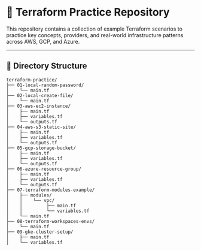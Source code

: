 # 📘 Terraform Practice Repository

This repository contains a collection of example Terraform scenarios to practice key concepts, providers, and real-world infrastructure patterns across AWS, GCP, and Azure.

---

## 📁 Directory Structure

```text
terraform-practice/
├── 01-local-random-password/
│    └── main.tf
├── 02-local-create-file/
│    └── main.tf
├── 03-aws-ec2-instance/
│    ├── main.tf
│    ├── variables.tf
│    └── outputs.tf
├── 04-aws-s3-static-site/
│    ├── main.tf
│    ├── variables.tf
│    └── outputs.tf
├── 05-gcp-storage-bucket/
│    ├── main.tf
│    ├── variables.tf
│    └── outputs.tf
├── 06-azure-resource-group/
│    ├── main.tf
│    ├── variables.tf
│    └── outputs.tf
├── 07-terraform-modules-example/
│    ├── modules/
│    │    └── vpc/
│    │         ├── main.tf
│    │         └── variables.tf
│    └── main.tf
├── 08-terraform-workspaces-envs/
│    └── main.tf
├── 09-gke-cluster-setup/
│    ├── main.tf
│    └── variables.tf

